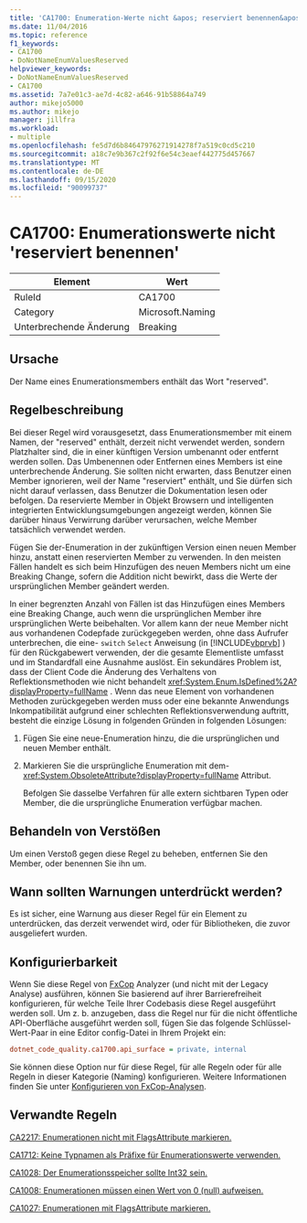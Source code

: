 ```yaml
---
title: 'CA1700: Enumeration-Werte nicht &apos; reserviert benennen&apos;'
ms.date: 11/04/2016
ms.topic: reference
f1_keywords:
- CA1700
- DoNotNameEnumValuesReserved
helpviewer_keywords:
- DoNotNameEnumValuesReserved
- CA1700
ms.assetid: 7a7e01c3-ae7d-4c82-a646-91b58864a749
author: mikejo5000
ms.author: mikejo
manager: jillfra
ms.workload:
- multiple
ms.openlocfilehash: fe5d7d6b84647976271914278f7a519c0cd5c210
ms.sourcegitcommit: a18c7e9b367c2f92f6e54c3eaef442775d457667
ms.translationtype: MT
ms.contentlocale: de-DE
ms.lasthandoff: 09/15/2020
ms.locfileid: "90099737"
---
```

# <a name="ca1700-do-not-name-enum-values-39reserved39"></a>CA1700: Enumerationswerte nicht &#39;reserviert benennen&#39;

|Element|Wert|
|-|-|
|RuleId|CA1700|
|Category|Microsoft.Naming|
|Unterbrechende Änderung|Breaking|

## <a name="cause"></a>Ursache

Der Name eines Enumerationsmembers enthält das Wort "reserved".

## <a name="rule-description"></a>Regelbeschreibung

Bei dieser Regel wird vorausgesetzt, dass Enumerationsmember mit einem Namen, der "reserved" enthält, derzeit nicht verwendet werden, sondern Platzhalter sind, die in einer künftigen Version umbenannt oder entfernt werden sollen. Das Umbenennen oder Entfernen eines Members ist eine unterbrechende Änderung. Sie sollten nicht erwarten, dass Benutzer einen Member ignorieren, weil der Name "reserviert" enthält, und Sie dürfen sich nicht darauf verlassen, dass Benutzer die Dokumentation lesen oder befolgen. Da reservierte Member in Objekt Browsern und intelligenten integrierten Entwicklungsumgebungen angezeigt werden, können Sie darüber hinaus Verwirrung darüber verursachen, welche Member tatsächlich verwendet werden.

Fügen Sie der-Enumeration in der zukünftigen Version einen neuen Member hinzu, anstatt einen reservierten Member zu verwenden. In den meisten Fällen handelt es sich beim Hinzufügen des neuen Members nicht um eine Breaking Change, sofern die Addition nicht bewirkt, dass die Werte der ursprünglichen Member geändert werden.

In einer begrenzten Anzahl von Fällen ist das Hinzufügen eines Members eine Breaking Change, auch wenn die ursprünglichen Member ihre ursprünglichen Werte beibehalten. Vor allem kann der neue Member nicht aus vorhandenen Codepfade zurückgegeben werden, ohne dass Aufrufer unterbrechen, die eine- `switch` `Select` Anweisung (in [!INCLUDE[vbprvb](../code-quality/includes/vbprvb_md.md)] ) für den Rückgabewert verwenden, der die gesamte Elementliste umfasst und im Standardfall eine Ausnahme auslöst. Ein sekundäres Problem ist, dass der Client Code die Änderung des Verhaltens von Reflektionsmethoden wie nicht behandelt <xref:System.Enum.IsDefined%2A?displayProperty=fullName> . Wenn das neue Element von vorhandenen Methoden zurückgegeben werden muss oder eine bekannte Anwendungs Inkompatibilität aufgrund einer schlechten Reflektionsverwendung auftritt, besteht die einzige Lösung in folgenden Gründen in folgenden Lösungen:

1. Fügen Sie eine neue-Enumeration hinzu, die die ursprünglichen und neuen Member enthält.

2. Markieren Sie die ursprüngliche Enumeration mit dem- <xref:System.ObsoleteAttribute?displayProperty=fullName> Attribut.

   Befolgen Sie dasselbe Verfahren für alle extern sichtbaren Typen oder Member, die die ursprüngliche Enumeration verfügbar machen.

## <a name="how-to-fix-violations"></a>Behandeln von Verstößen

Um einen Verstoß gegen diese Regel zu beheben, entfernen Sie den Member, oder benennen Sie ihn um.

## <a name="when-to-suppress-warnings"></a>Wann sollten Warnungen unterdrückt werden?

Es ist sicher, eine Warnung aus dieser Regel für ein Element zu unterdrücken, das derzeit verwendet wird, oder für Bibliotheken, die zuvor ausgeliefert wurden.

## <a name="configurability"></a>Konfigurierbarkeit

Wenn Sie diese Regel von [FxCop](install-fxcop-analyzers.md) Analyzer (und nicht mit der Legacy Analyse) ausführen, können Sie basierend auf ihrer Barrierefreiheit konfigurieren, für welche Teile Ihrer Codebasis diese Regel ausgeführt werden soll. Um z. b. anzugeben, dass die Regel nur für die nicht öffentliche API-Oberfläche ausgeführt werden soll, fügen Sie das folgende Schlüssel-Wert-Paar in eine Editor config-Datei in Ihrem Projekt ein:

```ini
dotnet_code_quality.ca1700.api_surface = private, internal
```

Sie können diese Option nur für diese Regel, für alle Regeln oder für alle Regeln in dieser Kategorie (Naming) konfigurieren. Weitere Informationen finden Sie unter [Konfigurieren von FxCop-Analysen](configure-fxcop-analyzers.md).

## <a name="related-rules"></a>Verwandte Regeln

[CA2217: Enumerationen nicht mit FlagsAttribute markieren.](../code-quality/ca2217.md)

[CA1712: Keine Typnamen als Präfixe für Enumerationswerte verwenden.](../code-quality/ca1712.md)

[CA1028: Der Enumerationsspeicher sollte Int32 sein.](../code-quality/ca1028.md)

[CA1008: Enumerationen müssen einen Wert von 0 (null) aufweisen.](../code-quality/ca1008.md)

[CA1027: Enumerationen mit FlagsAttribute markieren.](../code-quality/ca1027.md)
